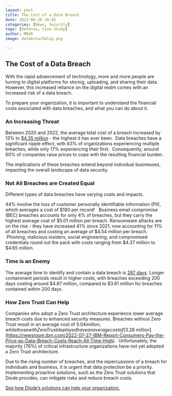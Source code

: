 ```yaml
---
layout: post
title: The Cost of a Data Breach 
date: 2023-06-20 16:45
categories: [News, Security]
tags: [Defense, Case Study]
author: MNJR
image: databreachblog.png

---
```

## The Cost of a Data Breach

With the rapid advancement of technology, more and more people are turning to digital platforms for storing, uploading, and sharing their data. However, this increased reliance on the digital realm comes with an increased risk of a data breach.

To prepare your organization, it is important to understand the financial costs associated with data breaches, and what you can do about it.

### An Increasing Threat

Between 2020 and 2022, the average total cost of a breach increased by 13% to [$4.35 million](https://www.ibm.com/downloads/cas/OJDVQGRY) - the highest it has ever been.  Data breaches have a significant ripple effect, with 83% of organizations experiencing multiple breaches, while only 17% experiencing their first.  Consequently, around 60% of companies raise prices to cope with the resulting financial burden. 

The implications of these breaches extend beyond individual businesses, impacting the overall landscape of data security.

### Not All Breaches are Created Equal

Different types of data breaches have varying costs and impacts. 

44% involve the loss of customer personally identifiable information (PII), which averages a cost of $180 per record!   Business email compromise (BEC) breaches accounts for only 4% of breaches, but they carry the highest average cost of $5.01 million per breach. Ransomware attacks are on the rise - they have increased 41% since 2021, now accounting for 11% of all breaches and costing an average of $4.54 million per breach.  Phishing, malicious insiders, social engineering, and compromised credentials round out the pack with costs ranging from $4.37 million to $4.65 million. 

### Time is an Enemy

The average time to identify and contain a data breach is [287 days](https://www.ibm.com/downloads/cas/3R8N1DZJ). Longer containment periods result in higher costs, with breaches exceeding 200 days costing around $4.87 million, compared to $3.61 million for breaches contained within 200 days.

### How Zero Trust Can Help

Companies who adopt a Zero Trust architecture experience lower average breach costs due to enhanced security measures. Breaches without Zero Trust result in an average cost of $5.04 million, while those with Zero Trust deployed have an average cost of [$3.28 million](https://newsroom.ibm.com/2022-07-27-IBM-Report-Consumers-Pay-the-Price-as-Data-Breach-Costs-Reach-All-Time-High).  Unfortunately, the majority (76%) of critical infrastructure organizations have not yet adopted a Zero Trust architecture. 

Due to the rising number of breaches, and the repercussions of a breach for individuals and business, it is urgent that data protection be a priority. Implementing proactive solutions, such as the Zero Trust solutions that Diode provides, can mitigate risks and reduce breach costs. 

[See how Diode’s solutions can help your organization.](https://diode.io/teams)
